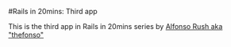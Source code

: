 #Rails in 20mins: Third app

This is the third app in Rails in 20mins series by [Alfonso Rush aka "thefonso"](http://www.thefonso.com)